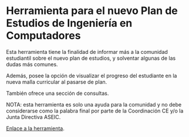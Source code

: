 # Herramienta para el nuevo Plan de Estudios de Ingeniería en Computadores

Esta herramienta tiene la finalidad de informar más a la comunidad estudiantil sobre el nuevo plan de estudios, y solventar algunas de las dudas más comunes. 
 
Además, posee la opción de visualizar el progreso del estudiante en la nueva malla curricular al pasarse de plan. 
 
También ofrece una sección de consultas.

NOTA: esta herramienta es solo una ayuda para la comunidad y no debe considerarse como la palabra final por parte de la Coordinación CE y/o la Junta Directiva ASEIC.

[Enlace a la herramienta](https://aseic.azoherra.com/).